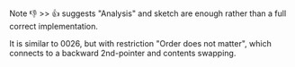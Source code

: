 Note :-1: >> :+1: suggests "Analysis" and sketch are enough rather than a full correct implementation.

It is similar to 0026, but with restriction "Order does not matter", which connects to a backward 2nd-pointer and contents swapping.
